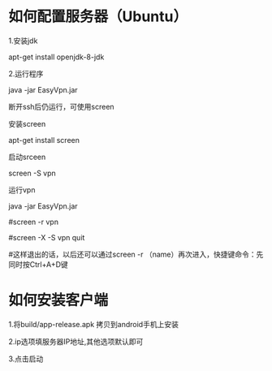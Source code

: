 
# 如何配置服务器（Ubuntu）

1.安装jdk

 apt-get install openjdk-8-jdk

2.运行程序

 java -jar EasyVpn.jar


断开ssh后仍运行，可使用screen

 安装screen
 
  apt-get install screen
 
 启动srceen
 
  screen -S vpn
 
 运行vpn
 
  java -jar EasyVpn.jar
 

#screen -r vpn

#screen -X -S vpn quit

#这样退出的话，以后还可以通过screen -r （name）再次进入，快捷键命令：先同时按Ctrl+A+D键



# 如何安装客户端

1.将build/app-release.apk 拷贝到android手机上安装

2.ip选项填服务器IP地址,其他选项默认即可

3.点击启动
